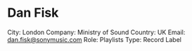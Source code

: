 # Dan Fisk

City: London
Company: Ministry of Sound
Country: UK
Email: dan.fisk@sonymusic.com
Role: Playlists
Type: Record Label